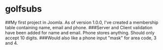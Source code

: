 # golfsubs
##My first project in Joomla.  As of version 1.0.0, I've created a membership table containing name, email and phone.
###Server and Client validation have been added for name and email.  Phone stores anything.  Should only accept 10 digits. 
###Would also like a phone input "mask" for area code, 3 and 4.
